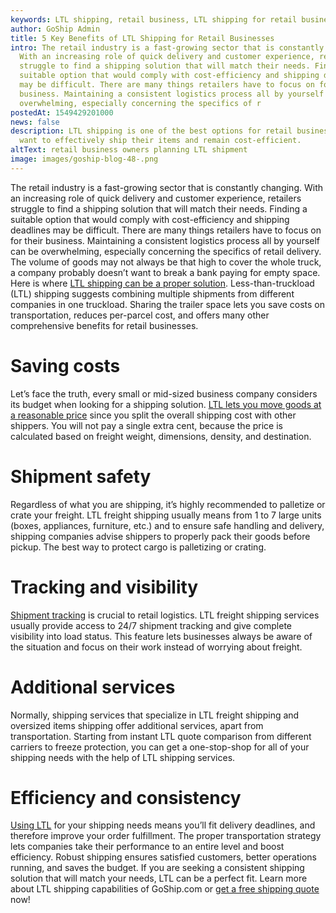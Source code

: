 ```yaml
---
keywords: LTL shipping, retail business, LTL shipping for retail business
author: GoShip Admin
title: 5 Key Benefits of LTL Shipping for Retail Businesses
intro: The retail industry is a fast-growing sector that is constantly changing.
  With an increasing role of quick delivery and customer experience, retailers
  struggle to find a shipping solution that will match their needs. Finding a
  suitable option that would comply with cost-efficiency and shipping deadlines
  may be difficult. There are many things retailers have to focus on for their
  business. Maintaining a consistent logistics process all by yourself can be
  overwhelming, especially concerning the specifics of r
postedAt: 1549429201000
news: false
description: LTL shipping is one of the best options for retail businesses who
  want to effectively ship their items and remain cost-efficient.
altText: retail business owners planning LTL shipment
image: images/goship-blog-48-.png
---
```

The retail industry is a fast-growing sector that is constantly changing. With an increasing role of quick delivery and customer experience, retailers struggle to find a shipping solution that will match their needs. Finding a suitable option that would comply with cost-efficiency and shipping deadlines may be difficult. There are many things retailers have to focus on for their business. Maintaining a consistent logistics process all by yourself can be overwhelming, especially concerning the specifics of retail delivery. The volume of goods may not always be that high to cover the whole truck, a company probably doesn’t want to break a bank paying for empty space. Here is where [LTL shipping can be a proper solution](https://www.goship.com/shipping-services/ltl-shipping-for-retail-logistics/). Less-than-truckload (LTL) shipping suggests combining multiple shipments from different companies in one truckload. Sharing the trailer space lets you save costs on transportation, reduces per-parcel cost, and offers many other comprehensive benefits for retail businesses.

# Saving costs

Let’s face the truth, every small or mid-sized business company considers its budget when looking for a shipping solution. [LTL lets you move goods at a reasonable price](https://www.goship.com/shipping-services/ltl-freight-shipping/) since you split the overall shipping cost with other shippers. You will not pay a single extra cent, because the price is calculated based on freight weight, dimensions, density, and destination.

# Shipment safety

Regardless of what you are shipping, it’s highly recommended to palletize or crate your freight. LTL freight shipping usually means from 1 to 7 large units (boxes, appliances, furniture, etc.) and to ensure safe handling and delivery, shipping companies advise shippers to properly pack their goods before pickup. The best way to protect cargo is palletizing or crating.

# Tracking and visibility

[Shipment tracking](https://www.goship.com/blog/3-benefits-of-shipment-tracking/) is crucial to retail logistics. LTL freight shipping services usually provide access to 24/7 shipment tracking and give complete visibility into load status. This feature lets businesses always be aware of the situation and focus on their work instead of worrying about freight.

# Additional services

Normally, shipping services that specialize in LTL freight shipping and oversized items shipping offer additional services, apart from transportation. Starting from instant LTL quote comparison from different carriers to freeze protection, you can get a one-stop-shop for all of your shipping needs with the help of LTL shipping services.

# Efficiency and consistency

[Using LTL](https://www.goship.com/posts/how-to-make-ltl-shipping-easy) for your shipping needs means you’ll fit delivery deadlines, and therefore improve your order fulfillment. The proper transportation strategy lets companies take their performance to an entire level and boost efficiency. Robust shipping ensures satisfied customers, better operations running, and saves the budget. If you are seeking a consistent shipping solution that will match your needs, LTL can be a perfect fit. Learn more about LTL shipping capabilities of GoShip.com or [get a free shipping quote](https://www.goship.com/) now!